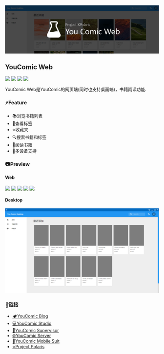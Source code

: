 ![](./other/youcomic-web-banner.png)
## YouComic Web
![](https://img.shields.io/badge/Project-Project%20Polaris-green) 
![](https://img.shields.io/badge/Project-YouComic-green) 
![](https://img.shields.io/badge/Version-1.0.0-yellow) 
![](https://img.shields.io/badge/Plantform-web-red)


YouComic Web是YouComic的网页端(同时也支持桌面端)，书籍阅读功能.

### ⚡Feature
- 📚浏览书籍列表
- 🔖查看标签
- ⭐️收藏夹
- 🔍搜索书籍和标签
- 📘阅读书籍
- 📱多设备支持

### 📷Preview

#### Web
![](./other/pv_1.png)
![](./other/pv_2.png)
![](./other/pv_3.png)
![](./other/pv_4.png)
![](./other/pv_5.png)

#### Desktop
![](./other/pv_6.png)


### 🔗链接
- [🏕️YouComic Blog](https://project-xpolaris.github.io/)
- [💻YouComic Studio](https://github.com/Project-XPolaris/YouComic-Studio)
- [🔨YouComic Supervisor](https://github.com/Project-XPolaris/YouComic-Supervisor)
- [🌐YouComic Server](https://github.com/Project-XPolaris/YouComic-Server)
- [📱YouComic Mobile Suit](https://github.com/Project-XPolaris/YouComic-Mobile-Suit)
- [⭐️Project Polaris](https://github.com/Project-XPolaris)